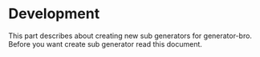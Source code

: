 # Development

This part describes about creating new sub generators for generator-bro. Before
you want create sub generator read this document.

